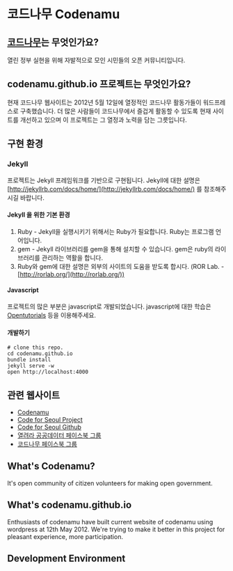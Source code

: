 # 코드나무 Codenamu

## [코드나무](http://codenamu.org)는 무엇인가요?
열린 정부 실현을 위해 자발적으로 모인 시민들의 오픈 커뮤니티입니다.

## codenamu.github.io 프로젝트는 무엇인가요?
현재 코드나무 웹사이트는 2012년 5월 12일에 열정적인 코드나무 활동가들이 워드프레스로 구축했습니다.
더 많은 사람들이 코드나무에서 즐겁게 활동할 수 있도록 현재 사이트를 개선하고 있으며 이 프로젝트는 그 열정과 노력을 담는 그릇입니다.

## 구현 환경

### Jekyll

프로젝트는 Jekyll 프레임워크를 기반으로 구현됩니다. 
Jekyll에 대한 설명은 [http://jekyllrb.com/docs/home/](http://jekyllrb.com/docs/home/) 를 참조해주시길 바랍니다.

#### Jekyll 을 위한 기본 환경
1. Ruby - Jekyll을 실행시키기 위해서는 Ruby가 필요합니다. Ruby는 프로그램 언어입니다.
2. gem - Jekyll 라이브러리를 gem을 통해 설치할 수 있습니다. gem은 ruby의 라이브러리를 관리하는 역활을 합니다.
3. Ruby와 gem에 대한 설명은 외부의 사이트의 도움을 받도록 합시다.
(ROR Lab. - [http://rorlab.org/](http://rorlab.org/))

#### Javascript

프로젝트의 많은 부분은 javascript로 개발되었습니다.
javascript에 대한 학습은 [Opentutorials](Opentutorials.org) 등을 이용해주세요.

#### 개발하기

```
# clone this repo.
cd codenamu.github.io
bundle install
jekyll serve -w
open http://localhost:4000
```

## 관련 웹사이트
* [Codenamu](http://codenamu.org)
* [Code for Seoul Project](http://codenamu.org/projects/code-for-seoul/)
* [Code for Seoul Github](https://github.com/codeforseoul)
* [열려라 공공데이터 페이스북 그룹](https://www.facebook.com/groups/OpenGov20/)
* [코드나무 페이스북 그룹](https://www.facebook.com/groups/codenamu/)



## What's Codenamu?
It's open community of citizen volunteers for making open government.

## What's codenamu.github.io
Enthusiasts of codenamu have built current website of codenamu using wordpress at 12th May 2012.
We're trying to make it better in this project for pleasant experience, more participation.

## Development Environment
